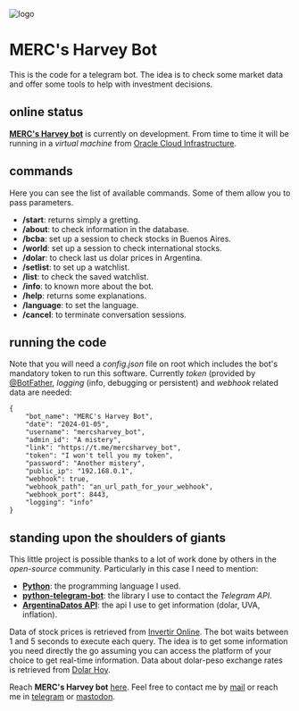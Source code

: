 ![logo](https://gitlab.com/rodrigovalla/mercsharveybot/-/raw/themoststable/assets/img/icon_64.png)

# MERC's Harvey Bot

This is the code for a telegram bot. The idea is to check some market data and offer some
tools to help with investment decisions.  

## online status

[**MERC's Harvey bot**](https://t.me/mercsharvey_bot) is currently on development. From time to time it will
be running in a *virtual machine* from [Oracle Cloud Infrastructure](https://www.oracle.com/cloud/).  

## commands

Here you can see the list of available commands. Some of them allow you to pass parameters.

- **/start**: returns simply a gretting.  
- **/about**: to check information in the database.
- **/bcba**: set up a session to check stocks in Buenos Aires.  
- **/world**: set up a session to check international stocks.  
- **/dolar**: to check last us dolar prices in Argentina.
- **/setlist**: to set up a watchlist.  
- **/list**: to check the saved watchlist.  
- **/info**: to known more about the bot.  
- **/help**: returns some explanations.  
- **/language**: to set the language.  
- **/cancel**: to terminate conversation sessions.  

## running the code

Note that you will need a *config.json* file on root which includes the bot's mandatory token to run this software.
Currently *token* (provided by [@BotFather](https://t.me/BotFather), *logging* (info, debugging or persistent) and
*webhook* related data are needed:

```
{
	"bot_name": "MERC's Harvey Bot",
	"date": "2024-01-05",
	"username": "mercsharvey_bot",
	"admin_id": "A mistery",
	"link": "https://t.me/mercsharvey_bot",
	"token": "I won't tell you my token",
	"password": "Another mistery",
	"public_ip": "192.168.0.1",
	"webhook": true,
	"webhook_path": "an_url_path_for_your_webhook",
	"webhook_port": 8443,
	"logging": "info"
}

```
## standing upon the shoulders of giants

This little project is possible thanks to a lot of work done by others in the *open-source* community. Particularly in
this case I need to mention:

- [**Python**](https://www.python.org/): the programming language I used.  
- [**python-telegram-bot**](https://python-telegram-bot.org/): the library I use to contact the *Telegram API*.  
- [**ArgentinaDatos API**](https://argentinadatos.com): the api I use to get information (dolar, UVA, inflation).  

Data of stock prices is retrieved from [Invertir Online](https://www.invertironline.com/). The bot waits between 1 and 5
seconds to execute each query. The idea is to get some information you need directly the go assuming you can access the
platform of your choice to get real-time information. Data about dolar-peso exchange rates is retrieved from
[Dolar Hoy](https://dolarhoy.com/).  

Reach **MERC's Harvey bot** [here](https://t.me/mercsharvey_bot).
Feel free to contact me by [mail](mailto:rodrigovalla@protonmail.ch) or reach me in
[telegram](https://t.me/rvalla) or [mastodon](https://fosstodon.org/@rvalla).
